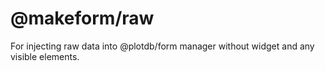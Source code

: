 # @makeform/raw

For injecting raw data into @plotdb/form manager without widget and any visible elements.
